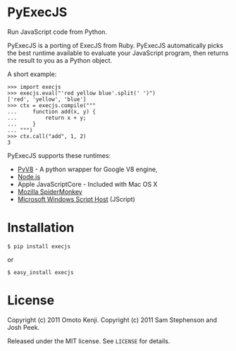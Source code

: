 PyExecJS
========
Run JavaScript code from Python.

PyExecJS is a porting of ExecJS from Ruby.
PyExecJS automatically picks the best runtime available to evaluate your JavaScript program,
then returns the result to you as a Python object.

A short example:

    >>> import execjs
    >>> execjs.eval("'red yellow blue'.split(' ')")
    ['red', 'yellow', 'blue']
    >>> ctx = execjs.compile("""
    ...     function add(x, y) {
    ...         return x + y;
    ...     }
    ... """)
    >>> ctx.call("add", 1, 2)
    3

PyExecJS supports these runtimes:

* [PyV8](http://code.google.com/p/pyv8/) - A python wrapper for Google V8 engine, 
* [Node.js](http://nodejs.org/)
* Apple JavaScriptCore - Included with Mac OS X
* [Mozilla SpiderMonkey](http://www.mozilla.org/js/spidermonkey/)
* [Microsoft Windows Script Host](http://msdn.microsoft.com/en-us/library/9bbdkx3k.aspx) (JScript)


# Installation

    $ pip install execjs

or
    
    $ easy_install execjs


# License

Copyright (c) 2011 Omoto Kenji.
Copyright (c) 2011 Sam Stephenson and Josh Peek.

Released under the MIT license. See `LICENSE` for details.
